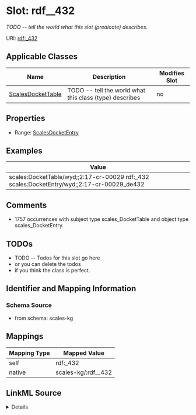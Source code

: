 

# Slot: rdf__432


_TODO -- tell the world what this slot (predicate) describes._





URI: [rdf:_432](http://www.w3.org/1999/02/22-rdf-syntax-ns#_432)



<!-- no inheritance hierarchy -->





## Applicable Classes

| Name | Description | Modifies Slot |
| --- | --- | --- |
| [ScalesDocketTable](../classes/ScalesDocketTable.md) | TODO -- tell the world what this class (type) describes |  no  |







## Properties

* Range: [ScalesDocketEntry](../classes/ScalesDocketEntry.md)






## Examples

| Value |
| --- |
| scales:DocketTable/wyd;;2:17-cr-00029 rdf:_432 scales:DocketEntry/wyd;;2:17-cr-00029_de432 |

## Comments

* 1757 occurrences with subject type scales_DocketTable and object type scales_DocketEntry.

## TODOs

* TODO -- Todos for this slot go here
* or you can delete the todos
* if you think the class is perfect.

## Identifier and Mapping Information







### Schema Source


* from schema: scales-kg




## Mappings

| Mapping Type | Mapped Value |
| ---  | ---  |
| self | rdf:_432 |
| native | scales-kg/:rdf__432 |




## LinkML Source

<details>
```yaml
name: rdf__432
description: TODO -- tell the world what this slot (predicate) describes.
todos:
- TODO -- Todos for this slot go here
- or you can delete the todos
- if you think the class is perfect.
comments:
- 1757 occurrences with subject type scales_DocketTable and object type scales_DocketEntry.
examples:
- value: scales:DocketTable/wyd;;2:17-cr-00029 rdf:_432 scales:DocketEntry/wyd;;2:17-cr-00029_de432
from_schema: scales-kg
rank: 1000
slot_uri: rdf:_432
alias: rdf__432
domain_of:
- scales_DocketTable
range: scales_DocketEntry

```
</details>